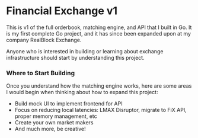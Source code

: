 # Financial Exchange v1

This is v1 of the full orderbook, matching engine, and API that I built in Go. It is my first complete Go project, and it has since been expanded upon at my company RealBlock Exchange. 

Anyone who is interested in building or learning about exchange infrastructure should start by understanding this project.

### Where to Start Building

Once you understand how the matching engine works, here are some areas I would begin when thinking about how to expand this project:
- Build mock UI to implement frontend for API
- Focus on reducing local latencies: LMAX Disruptor, migrate to FiX API, proper memory management, etc
- Create your own market makers
- And much more, be creative!

